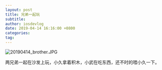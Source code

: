 ```yaml
---
layout: post
title: 兄弟一起玩
subtitle: 
author: iosdevlog
date: 2019-04-14 16:16:00 +0800
categories: 
tag: 
---
```


![20190414_brother.JPG](https://upload-images.jianshu.io/upload_images/910914-9aee08f5925c6d93.JPG?imageMogr2/auto-orient/strip%7CimageView2/2/w/1240)

两兄弟一起在沙发上玩，小久拿着积木，小武在吃东西，还不时的喂小久一下。

